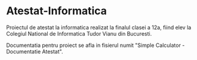 # Atestat-Informatica
Proiectul de atestat la informatica realizat la finalul clasei a 12a, fiind elev la Colegiul National de Informatica Tudor Vianu din Bucuresti.

Documentatia pentru proiect se afla in fisierul numit "Simple Calculator - Documentatie Atestat".
